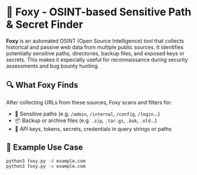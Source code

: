 # 🦊 Foxy - OSINT-based Sensitive Path & Secret Finder

**Foxy** is an automated OSINT (Open Source Intelligence) tool that collects historical and passive web data from multiple public sources. It identifies potentially sensitive paths, directories, backup files, and exposed keys or secrets. This makes it especially useful for reconnaissance during security assessments and bug bounty hunting.

## 🔍 What Foxy Finds
After collecting URLs from these sources, Foxy scans and filters for:

- 📁 Sensitive paths (e.g. `/admin`, `/internal`, `/config`, `/login`...)
- 📦 Backup or archive files (e.g. `.zip`, `.tar.gz`, `.bak`, `.old`...)
- 🔑 API keys, tokens, secrets, credentials in query strings or paths

## 🚀 Example Use Case
```bash
python3 foxy.py -d example.com
python3 foxy.py -w example.com
